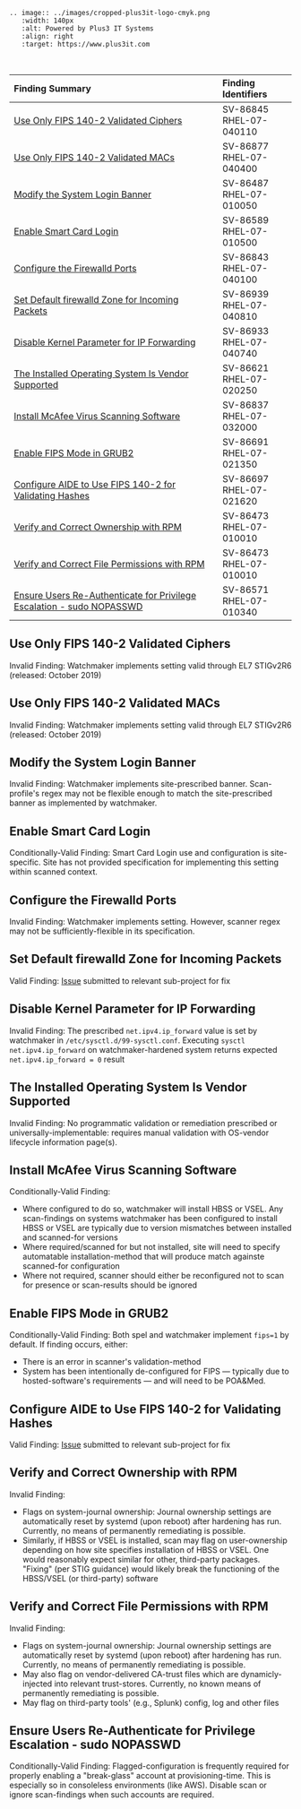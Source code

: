 ```eval_rst
.. image:: ../images/cropped-plus3it-logo-cmyk.png
   :width: 140px
   :alt: Powered by Plus3 IT Systems
   :align: right
   :target: https://www.plus3it.com
```
<br>

| Finding Summary | Finding Identifiers |
|:-------------------------------------------------------|:--------------------|
| [Use Only FIPS 140-2 Validated Ciphers](#use-only-fips-140-2-validated-ciphers) | SV-86845<br/>RHEL-07-040110 |
| [Use Only FIPS 140-2 Validated MACs](#use-only-fips-140-2-validated-macs) | SV-86877<br/>RHEL-07-040400 |
| [Modify the System Login Banner](#modify-the-system-login-banner) | SV-86487<br/>RHEL-07-010050 |
| [Enable Smart Card Login](#enable-smart-card-login) | SV-86589<br/>RHEL-07-010500 |
| [Configure the Firewalld Ports](#configure-the-firewalld-ports) | SV-86843<br/>RHEL-07-040100 |
| [Set Default firewalld Zone for Incoming Packets](#set-default-firewalld-zone-for-incoming-packets) | SV-86939<br/>RHEL-07-040810 |
| [Disable Kernel Parameter for IP Forwarding](#disable-kernel-parameter-for-ip-forwarding) | SV-86933<br/>RHEL-07-040740 |
| [The Installed Operating System Is Vendor Supported](#the-installed-operating-system-is-vendor-supported) | SV-86621<br/>RHEL-07-020250 |
| [Install McAfee Virus Scanning Software](#install-mcafee-virus-scanning-software) | SV-86837<br/>RHEL-07-032000 |
| [Enable FIPS Mode in GRUB2](#enable-fips-mode-in-grub2) | SV-86691<br/>RHEL-07-021350 |
| [Configure AIDE to Use FIPS 140-2 for Validating Hashes](#configure-aide-to-use-fips-140-2-for-validating-hashes) | SV-86697<br/>RHEL-07-021620 |
| [Verify and Correct Ownership with RPM](#verify-and-correct-ownership-with-rpm) | SV-86473<br/>RHEL-07-010010 |
| [Verify and Correct File Permissions with RPM](#verify-and-correct-file-permissions-with-rpm) | SV-86473<br/>RHEL-07-010010 |
| [Ensure Users Re-Authenticate for Privilege Escalation - sudo NOPASSWD](#ensure-users-re-authenticate-for-privilege-escalation---sudo-nopasswd) | SV-86571<br/>RHEL-07-010340 |

## Use Only FIPS 140-2 Validated Ciphers

Invalid Finding: Watchmaker implements setting valid through EL7 STIGv2R6 (released: October 2019)

## Use Only FIPS 140-2 Validated MACs 

Invalid Finding:  Watchmaker implements setting valid through EL7 STIGv2R6 (released: October 2019)

## Modify the System Login Banner

Invalid Finding: Watchmaker implements site-prescribed banner. Scan-profile's regex may not be flexible enough to match the site-prescribed banner as implemented by watchmaker.

## Enable Smart Card Login

Conditionally-Valid Finding: Smart Card Login use and configuration is site-specific. Site has not provided specification for implementing this setting within scanned context.

## Configure the Firewalld Ports

Invalid Finding: Watchmaker implements setting. However, scanner regex may not be sufficiently-flexible in its specification.

## Set Default firewalld Zone for Incoming Packets

Valid Finding: [Issue](https://github.com/plus3it/ash-linux-formula/issues/285) submitted to relevant sub-project for fix

## Disable Kernel Parameter for IP Forwarding

Invalid Finding: The prescribed `net.ipv4.ip_forward` value is set by watchmaker in `/etc/sysctl.d/99-sysctl.conf`. Executing `sysctl net.ipv4.ip_forward` on watchmaker-hardened system returns expected `net.ipv4.ip_forward = 0` result

## The Installed Operating System Is Vendor Supported

Invalid Finding: No programmatic validation or remediation prescribed or universally-implementable: requires manual validation with OS-vendor lifecycle information page(s). 

## Install McAfee Virus Scanning Software

Conditionally-Valid Finding: 

* Where configured to do so, watchmaker will install HBSS or VSEL. Any scan-findings on systems watchmaker has been configured to install HBSS or VSEL are typically due to version mismatches between installed and scanned-for versions
* Where required/scanned for but not installed, site will need to specify automatable installation-method that will produce match againste scanned-for configuration
* Where not required, scanner should either be reconfigured not to scan for presence or scan-results should be ignored

## Enable FIPS Mode in GRUB2

Conditionally-Valid Finding: Both spel and watchmaker implement `fips=1` by default. If finding occurs, either:

* There is an error in scanner's validation-method
* System has been intentionally de-configured for FIPS &mdash; typically due to hosted-software's requirements &mdash; and will need to be POA&Med.

## Configure AIDE to Use FIPS 140-2 for Validating Hashes

Valid Finding: [Issue](https://github.com/plus3it/ash-linux-formula/issues/284) submitted to relevant sub-project for fix

## Verify and Correct Ownership with RPM

Invalid Finding:

* Flags on system-journal ownership: Journal ownership settings are automatically reset by systemd (upon reboot) after hardening has run. Currently, no means of permanently remediating is possible.
* Similarly, if HBSS or VSEL is installed, scan may flag on user-ownership depending on how site specifies installation of HBSS or VSEL. One would reasonably expect similar for other, third-party packages.  "Fixing" (per STIG guidance) would likely break the functioning of the HBSS/VSEL (or third-party) software

## Verify and Correct File Permissions with RPM

Invalid Finding:

* Flags on system-journal ownership: Journal ownership settings are automatically reset by systemd (upon reboot) after hardening has run. Currently, no means of permanently remediating is possible.
* May also flag on vendor-delivered CA-trust files which are dynamicly-injected into relevant trust-stores. Currently, no known means of permanently remediating is possible.
* May flag on third-party tools' (e.g., Splunk) config, log and other files

## Ensure Users Re-Authenticate for Privilege Escalation - sudo NOPASSWD

Conditionally-Valid Finding: Flagged-configuration is frequently required for properly enabling a "break-glass" account at provisioning-time. This is especially so in consoleless environments (like AWS). Disable scan or ignore scan-findings when such accounts are required.
